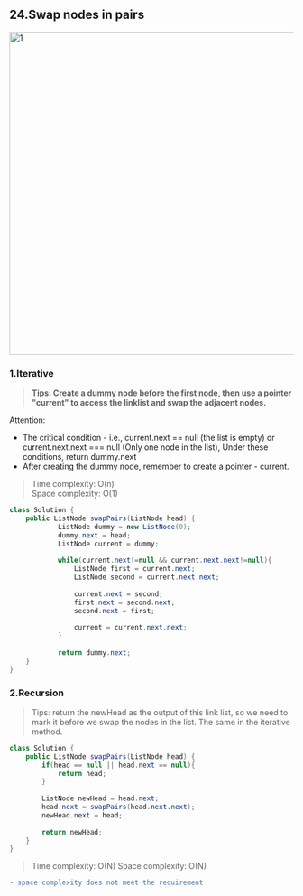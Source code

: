 ## 24.Swap nodes in pairs
<img width="572" alt="1" src="https://user-images.githubusercontent.com/30597963/50631004-c3187780-0f7d-11e9-9209-6e538b4c53a5.png">


### 1.Iterative 
> **Tips: Create a dummy node before the first node, then use a pointer "current" to access the linklist and swap the adjacent nodes.**

Attention:
- The critical condition - i.e., current.next == null (the list is empty) or current.next.next === null (Only one node in the list), Under these conditions, return dummy.next
- After creating the dummy node, remember to create a pointer - current.

>Time complexity: O(n)  
 Space complexity: O(1)

``` java
class Solution {
	public ListNode swapPairs(ListNode head) {
	        ListNode dummy = new ListNode(0);
	        dummy.next = head;
	        ListNode current = dummy;
        
	        while(current.next!=null && current.next.next!=null){
	            ListNode first = current.next;
	            ListNode second = current.next.next;
            
	            current.next = second;
	            first.next = second.next;
	            second.next = first;
	            
	            current = current.next.next;
	        }
        
        	return dummy.next;
	}
}
```
### 2.Recursion

> Tips: return the newHead as the output of this link list, so we need to mark it before we swap the nodes in the list. The same in the iterative method.
  
``` java
class Solution {
    public ListNode swapPairs(ListNode head) {
        if(head == null || head.next == null){
            return head;
        }
        
        ListNode newHead = head.next;
        head.next = swapPairs(head.next.next);
        newHead.next = head;
        
        return newHead;
    }
}
```

>Time complexity: O(N)
 Space complexity: O(N)

```diff
- space complexity does not meet the requirement
```



